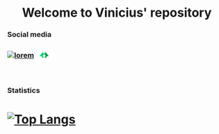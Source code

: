 <!-- <h1 align="center" ><img src="https://github.com/viniciussoares7/viniciussoares7/blob/main/header-readme.png" alt="header" style="zoom:50%;" width="700px" height="auto"/></h1>-->

<!-- <div><h1 align="center"> 
Olá! <img src="https://raw.githubusercontent.com/MartinHeinz/MartinHeinz/master/wave.gif" width="30px">
  </div></h1> 
<p align="center"> 
Meu nome é Vinicius Alexandre Soares -->
<div><h1 align="center"> Welcome to Vinicius' repository
  
<!-- - 🚀Cursando Curso superior em Analise e Desenvolvimento de Sistemas pela Fatec de Ourinhos. -->

<!-- - 🎓 Graduado em Engenharia de Controle e Automação. | Pós - Graduado em Engenharia de Produção | Pós - Graduado Gestão em Tecnologia EAD pela Uniasselvi.

 - Sou de Ourinhos no interior do estado de São Paulo / Brasil.

<br>
 -->
<h3 align="left"> Social media <br>
<h3 align="left"> <a href="https://www.linkedin.com/in/soaresvinicius7/" target="blank"><img align="center" src="https://raw.githubusercontent.com/rahuldkjain/github-profile-readme-generator/master/src/images/icons/Social/linked-in-alt.svg" alt="lorem" height="30" width="40" /></a> <!-- <a href="https://www.youtube.com/channel/UCQLZT8XeiefUDy7Tg3wammg" target="blank"><img align="center" <!-- src="https://raw.githubusercontent.com/rahuldkjain/github-profile-readme-generator/master/src/images/icons/Social/youtube.svg" alt="lorem" height="30" width="40" /></a> <br><br> 
  <a href="https://www.instagram.com/vinisoares7/" target="blank"><img align="center" src="https://raw.githubusercontent.com/rahuldkjain/github-profile-readme-generator/master/src/images/icons/Social/instagram.svg" alt="lorem" height="30" width="40" /></a>--> <a href="https://linktr.ee/viniciussoares7" target="blank"><img align="center" src="https://github.com/viniciussoares7/viniciussoares7/blob/main/Assets/linktree.png" alt="Lintr.ee" height="30" width="40" /></a></h1>
<br>
<!--

<h1 align="left" > 🔧 Tecnologias:  <br><br>
<h3 align="center"><a href="https://developer.mozilla.org/en-US/docs/Web/JavaScript" target="_blank"> <img src="https://raw.githubusercontent.com/devicons/devicon/master/icons/javascript/javascript-original.svg" alt="javascript" width="40" height="40"/></a> <br> <a href="https://nodejs.org" target="_blank"> <img src="https://raw.githubusercontent.com/devicons/devicon/master/icons/nodejs/nodejs-original-wordmark.svg" alt="nodejs" width="60" height="60"/> </a>
<div><h1 align="center"> <!--
<a href="https://www.w3.org/html/" target="_blank"> <img src="https://raw.githubusercontent.com/devicons/devicon/master/icons/html5/html5-original-wordmark.svg" alt="html5" width="40" height="40"/> <a href="https://www.w3schools.com/css/" target="_blank"> <img src="https://raw.githubusercontent.com/devicons/devicon/master/icons/css3/css3-original-wordmark.svg" alt="css3" width="40" height="40"/></a>  <a href="https://www.java.com" target="_blank"> <img src="https://raw.githubusercontent.com/devicons/devicon/master/icons/java/java-original.svg" alt="java" width="40" height="40"/> </a>  <a href="https://postman.com" target="_blank"> <img src="https://www.vectorlogo.zone/logos/getpostman/getpostman-icon.svg" alt="postman" width="40" height="40"/> </a> 
  
 <a href="https://www.postgresql.org" target="_blank"> <img src="https://raw.githubusercontent.com/devicons/devicon/master/icons/postgresql/postgresql-original-wordmark.svg" alt="postgresql" width="40" height="40"/> </a> <a href="https://www.linux.org/" target="_blank"> <img src="https://raw.githubusercontent.com/devicons/devicon/master/icons/linux/linux-original.svg" alt="linux" width="40" height="40"/> </a> <a href="https://www.arduino.cc/" target="_blank"> <img src="https://cdn.worldvectorlogo.com/logos/arduino-1.svg" alt="arduino" width="40" height="40"/> </a> <a href="https://www.mathworks.com/" target="_blank"> <img src="https://upload.wikimedia.org/wikipedia/commons/2/21/Matlab_Logo.png" alt="matlab" width="40" height="40"/> </a> <a href="https://reactjs.org/" target="_blank"> <img src="https://raw.githubusercontent.com/devicons/devicon/master/icons/react/react-original-wordmark.svg" alt="react" width="40" height="40"/></a>
  <a><img src="https://github.com/devicons/devicon/blob/master/icons/typescript/typescript-original.svg" alt="react" width="40" height="40"/></a>
  
   </h1> </div> -->
   

  



<h3 align="left" > Statistics</h3>

<div><h1 align="left"> 

<!--![Vinicius's GitHub stats](https://github-readme-stats.vercel.app/api?username=viniciussoares7&show_icons=true&theme=dark) -->



[![Top Langs](https://github-readme-stats.vercel.app/api/top-langs/?username=viniciussoares7&show_icons=true&theme=dark&langs_count=10&layout=compact)](https://github.com/anuraghazra/github-readme-stats)
  
  
  
 </h1> </div>





<!-- links to social media icons -->

<!-- icons with padding -->

[1.1]: http://i.imgur.com/tXSoThF.png "twitter icon with padding"
[2.1]: http://i.imgur.com/0o48UoR.png "github icon with padding"

<!-- icons without padding -->

[1.2]: http://i.imgur.com/wWzX9uB.png "twitter icon without padding"
[2.2]: http://i.imgur.com/9I6NRUm.png "github icon without padding"
[3.2]: https://raw.githubusercontent.com/MartinHeinz/MartinHeinz/master/linkedin-3-16.png "LinkedIn icon without padding"


<!-- links to your social media accounts -->

[1]: https://twitter.com/Vincius22235682
[2]: https://github.com/viniciussoares7
[3]: https://www.linkedin.com/in/soaresvinicius7/

<!-- Resources -->
<!-- Icons: https://simpleicons.org/ -->
<!-- GitHub Stats: https://github.com/anuraghazra/github-readme-stats -->
<!-- Emojis: https://emojipedia.org/emoji/ -->
<!-- HTML Emojis: https://www.fileformat.info/index.htm -->
<!-- Shields: https://shields.io/ -->
<!-- Awesome GitHub Profile README: https://github.com/abhisheknaiidu/awesome-github-profile-readme -->

<!-- README BASED ON https://towardsdatascience.com/build-a-stunning-readme-for-your-github-profile-9b80434fe5d7 -->

